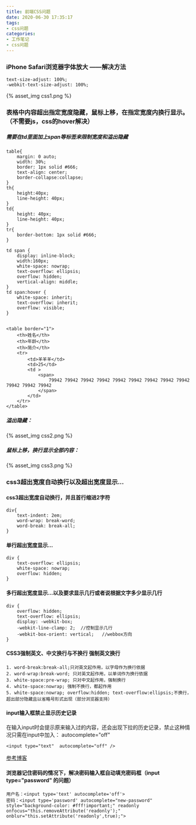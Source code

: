 ```yaml
---
title: 前端CSS问题
date: 2020-06-30 17:35:17
tags:
- css问题
categories: 
- 工作笔记
- css问题
---
```

### iPhone Safari浏览器字体放大 ——解决方法
```
text-size-adjust: 100%;
-webkit-text-size-adjust: 100%;
```
{% asset_img css1.png %}

### 表格中内容超出指定宽度隐藏，鼠标上移，在指定宽度内换行显示。（不需要js，css的hover解决）

##### 需要在td里面加上span等标签来限制宽度和溢出隐藏
```
table{
    margin: 0 auto;
    width: 30%;
    border: 1px solid #666;
    text-align: center;
    border-collapse:collapse;
}
th{
    height:40px;
    line-height: 40px;
}
td{
    height: 40px;
    line-height: 40px;
}
tr{
    border-bottom: 1px solid #666;
}

td span {
    display: inline-block;
    width:160px;
    white-space: nowrap;
    text-overflow: ellipsis;
    overflow: hidden;
    vertical-align: middle;
}
td span:hover {
    white-space: inherit;
    text-overflow: inherit;
    overflow: visible;
}


<table border="1">
    <th>姓名</th>
    <th>年龄</th>
    <th>简介</th>
    <tr>
        <td>羊羊羊</td>
        <td>25</td>
        <td >
            <span>
                79942 79942 79942 79942 79942 79942 79942 79942 79942 79942 79942 79942
            </span>
        </td>
    </tr>
</table>
```
##### 溢出隐藏：
{% asset_img css2.png %}
##### 鼠标上移，换行显示全部内容：
{% asset_img css3.png %}

### css3超出宽度自动换行以及超出宽度显示...
#### css3超出宽度自动换行，并且首行缩进2字符
```
div{
    text-indent: 2em;
    word-wrap: break-word;
    word-break: break-all;
}
```
#### 单行超出宽度显示...
```
div {
    text-overflow: ellipsis;
    white-space: nowrap;
    overflow: hidden;
}
```
#### 多行超出宽度显示...以及要求显示几行或者说根据文字多少显示几行
```
div {
    overflow: hidden;
    text-overflow: ellipsis;
    display: -webkit-box;
    -webkit-line-clamp: 2;  //控制显示几行
    -webkit-box-orient: vertical;   //webbox方向
}
```
#### CSS3强制英文、中文换行与不换行 强制英文换行
```
1. word-break:break-all;只对英文起作用，以字母作为换行依据
2. word-wrap:break-word; 只对英文起作用，以单词作为换行依据
3. white-space:pre-wrap; 只对中文起作用，强制换行
4. white-space:nowrap; 强制不换行，都起作用 
5. white-space:nowrap; overflow:hidden; text-overflow:ellipsis;不换行，超出部分隐藏且以省略号形式出现（部分浏览器支持）
```

#### input输入框禁止显示历史记录 
在输入input时会提示原来输入过的内容，还会出现下拉的历史记录，禁止这种情况只需在input中加入：
autocomplete="off"
```
<input type="text"  autocomplete="off" />
```
[参考博客](https://blog.csdn.net/amao_aguai/article/details/83344455)

#### 浏览器记住密码的情况下，解决密码输入框自动填充密码框（input type="password" 的问题）
```
用户名：<input type='text' autocomplete='off'>
密码：<input type='password' autocomplete="new-password" style="background-color: #fff!important;" readonly onfocus="this.removeAttribute('readonly');" onblur="this.setAttribute('readonly',true);">

```
